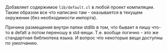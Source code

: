 Добавляет содержимое `lib/default.cl` в любой проект компиляции.
Таким образом все что написано там - оказывается в текущем окружении (без необходимости импорта).

Причина размещения внутри папки stdlib в том, что бывает я пишу что-то в defalt а потом переношу в std-вещи.
Т.е. вообще логично - это же стандартная библиотека языка. И вопрос что некоторые вещи доступны по умолчанию.
